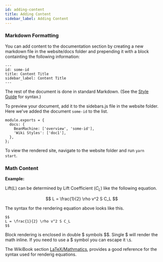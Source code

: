 ```yaml
---
id: adding-content
title: Adding Content
sidebar_label: Adding Content
---
```

### Markdown Formatting

You can add content to the documentation section by creating a new
markdown file in the website/docs folder and prepending it with a block containting the following
information:
```
---
id: some-id
title: Content Title
sidebar_label: Content Title
---
```
The rest of the document is done in standard Markdown. (See the
[Style Guide](doc1.md) for syntax.)

To preview your document, add it to the sidebars.js file in the website
folder. Here we've added the document `some-id` to the list.

```
module.exports = {
  docs: {
    BeanMachine: ['overview', 'some-id'],
    'Wiki Styles': ['doc1'],
  },
};
```
To view the rendered site, navigate to the website folder
and run `yarn start`.


### Math Content

**Example:**

Lift($L$) can be determined by Lift Coefficient ($C_L$) like the following equation.

$$
L = \frac{1}{2} \rho v^2 S C_L
$$

The syntax for the rendering equation above looks like this.

```
$$
L = \frac{1}{2} \rho v^2 S C_L
$$
```
Block rendering is enclosed in double \$ symbols \$$. Single \$ will render the math inline.
If you need to use a \$ symbol you can escape it `\$`.

The WikiBook section [LaTeX/Mathmatics](https://en.wikibooks.org/wiki/LaTeX/Mathematics),
provides a good reference for the syntax used for renderig equations.
